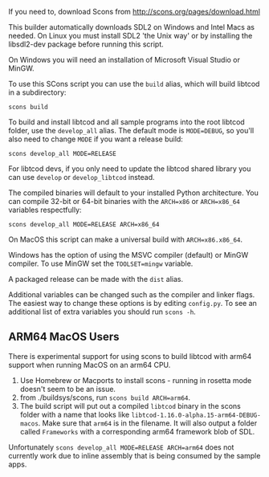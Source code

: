 If you need to, download Scons from http://scons.org/pages/download.html

This builder automatically downloads SDL2 on Windows and Intel Macs as needed.
On Linux you must install SDL2 'the Unix way' or by installing the libsdl2-dev
package before running this script.

On Windows you will need an installation of Microsoft Visual Studio or MinGW.

To use this SCons script you can use the `build` alias, which will build
libtcod in a subdirectory:

```
scons build
```

To build and install libtcod and all sample programs into the root libtcod
folder, use the `develop_all` alias.  The default mode is `MODE=DEBUG`, so
you'll also need to change `MODE` if you want a release build:

```
scons develop_all MODE=RELEASE
```

For libtcod devs, if you only need to update the libtcod shared library you can
use `develop` or `develop_libtcod` instead.

The compiled binaries will default to your installed Python architecture.
You can compile 32-bit or 64-bit binaries with the `ARCH=x86` or `ARCH=x86_64`
variables respectfully:

```
scons develop_all MODE=RELEASE ARCH=x86_64
```

On MacOS this script can make a universal build with `ARCH=x86.x86_64`.

Windows has the option of using the MSVC compiler (default) or MinGW compiler.
To use MinGW set the `TOOLSET=mingw` variable.

A packaged release can be made with the `dist` alias.

Additional variables can be changed such as the compiler and linker flags.  The
easiest way to change these options is by editing `config.py`.
To see an additional list of extra variables you should run `scons -h`.

## ARM64 MacOS Users
There is experimental support for using scons to build libtcod with arm64
support when running MacOS on an arm64 CPU.
1. Use Homebrew or Macports to install scons - running in rosetta mode
doesn't seem to be an issue.
2. from ./buildsys/scons, run `scons build ARCH=arm64`.
3. The build script will put out a compiled `libtcod` binary in the scons folder
with a name that looks like `libtcod-1.16.0-alpha.15-arm64-DEBUG-macos`.
Make sure that `arm64` is in the filename. It will also output a folder called
`Frameworks` with a corresponding arm64 framework blob of SDL.

Unfortunately `scons develop_all MODE=RELEASE ARCH=arm64` does not currently
work due to inline assembly that is being consumed by the sample apps.
